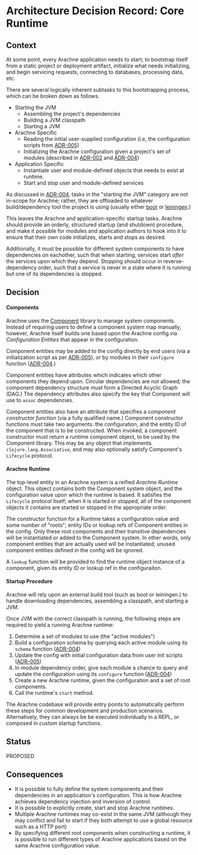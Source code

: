# Architecture Decision Record: Core Runtime

## Context

At some point, every Arachne application needs to start; to bootstrap
itself from a static project or deployment artifact, initialize what
needs initializing, and begin servicing requests, connecting to
databases, processing data, etc.

There are several logically inherent subtasks to this bootstrapping process, which can be broken down as follows.

- Starting the JVM
    - Assembling the project's dependencies
    - Building a JVM classpath
    - Starting a JVM
- Arachne Specific
    - Reading the initial user-supplied configuration (i.e, the configuration scripts from [ADR-005](adr-005-user-facing-config.md))
    - Initializing the Arachne configuration given a project's set of modules (described in [ADR-002](adr-002-configuration.md) and [ADR-004](adr-004-module-loading.md))
- Application Specific
    - Instantiate user and module-defined objects that needs to exist at runtime.
    - Start and stop user and module-defined services

As discussed in [ADR-004](adr-004-module-loading.md), tasks in the "starting the JVM" category are not in-scope for Arachne; rather, they are offloaded to whatever build/dependency tool the project is using (usually either [boot](http://boot-clj.com) or [leiningen](http://leiningen.org).)

This leaves the Arachne and application-specific startup tasks. Arachne should provide an orderly, structured startup (and shutdown) procedure, and make it possible for modules and application authors to hook into it to ensure that their own code initializes, starts and stops as desired.

Additionally, it must be possible for different system components to have dependencies on eachother, such that when starting, services start *after* the services upon which they depend. Stopping should occur in reverse-dependency order, such that a service is never in a state where it is running but one of its dependencies is stopped.

## Decision

#### Components

Arachne uses the [Component](https://github.com/stuartsierra/component) library to manage system components. Instead of requiring users to define a component system map manually, however, Arachne itself builds one based upon the Arachne config via *Configuration Entities* that appear in the configuration.

Component entities may be added to the config directly by end users (via a initialization script as per [ADR-005](adr-005-user-facing-config.md)), or by modules in their `configure` function ([ADR-004](adr-004-module-loading.md).)

Component entities have attributes which indicates which other components they depend upon. Circular dependencies are not allowed; the component dependency structure must form a Directed Acyclic Graph (DAG.) The dependency attributes also specify the key that Component will use to `assoc` dependencies.

Component entities also have an attribute that specifies a *component constructor function* (via a fully qualified name.) Component constructor functions must take two arguments: the configuration, and the entity ID of the component that is to be constructed. When invoked, a component constructor must return a runtime component object, to be used by the Component library. This may be any object that implements `clojure.lang.Associative`, and may also optionally satisfy Component's `Lifecycle` protocol.

#### Arachne Runtime

The top-level entity in an Arachne system is a reified *Arachne Runtime* object. This object contains both the Component system object, and the configuration value upon which the runtime is based. It satisfies the `Lifecycle` protocol itself; when it is started or stopped, all of the component objects it contains are started or stopped in the appropriate order.

The constructor function for a Runtime takes a configuration value and some number of "roots"; entity IDs or lookup refs of Component entities in the config. Only these root components and their transitive dependencies will be instantiated or added to the Component system. In other words, only component entities that are actually used will be instantiated; unused component entities defined in the config will be ignored.

A `lookup` function will be provided to find the runtime object instance of a component, given its entity ID or lookup ref in the configuraiton.

#### Startup Procedure

Arachne will rely upon an external build tool (such as boot or leiningen.) to handle downloading dependencies, assembling a classpath, and starting a JVM.

Once JVM with the correct classpath is running, the following steps are required to yield a running Arachne runtime:

1. Determine a set of modules to use (the "active modules")
2. Build a configuration schema by querying each active module using its `schema` function ([ADR-004](module-loading.md))
3. Update the config with initial configuration data from user init scripts ([ADR-005](adr-005-user-facing-config.md))
4. In module dependency order, give each module a chance to query and update the configuration using its `configure` function ([ADR-004](module-loading.md))
5. Create a new Arachne runtime, given the configuration and a set of root components.
6. Call the runtime's `start` method. 

The Arachne codebase will provide entry points to automatically perform these steps for common development and production scenarios. Alternatively, they can always be be executed individually in a REPL, or composed in custom startup functions.
 
## Status

PROPOSED

## Consequences


- It is possible to fully define the system components and their dependencies in an application's configuration. This is how Arachne achieves dependency injection and inversion of control.
- It is possible to explicitly create, start and stop Arachne runtimes.
- Multiple Arachne runtimes may co-exist in the same JVM (although they may conflict and fail to start if they both attempt to use a global resource such as a HTTP port)
- By specifying different root components when constructing a runtime, it is possible to run different types of Arachne applications based on the same Arachne configuration value.
